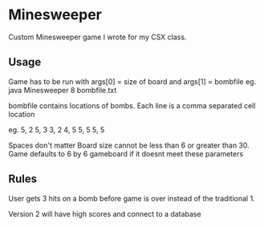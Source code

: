# Minesweeper
Custom Minesweeper game I wrote for my CSX class.

## Usage
Game has to be run with args[0] = size of board and args[1] = bombfile
eg.  java Minesweeper 8 bombfile.txt

bombfile contains locations of bombs. Each line is a comma separated cell location

eg. 
 5, 2
 5, 3
 3, 2
 4, 5
 5, 5
 5,    5
 
 Spaces don't matter
Board size cannot be less than 6 or greater than 30. 
Game defaults to 6 by 6 gameboard if it doesnt meet these parameters

## Rules
User gets 3 hits on a bomb before game is over instead of the traditional 1.

Version 2 will have high scores and connect to a database


